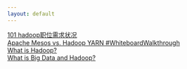 ```yaml
---
layout: default
---
```

[101 hadoop职位需求状况](https://youtu.be/z-0KghOjV_E?list=PLMnQDZ-G-jcMsKDTtPqts1nyu0bkNWrmU)    
[Apache Mesos vs. Hadoop YARN #WhiteboardWalkthrough](https://youtu.be/aXJxyEnkHd4)  
[What is Hadoop?](https://youtu.be/9s-vSeWej1U)  
[What is Big Data and Hadoop?](https://youtu.be/FHVuRxJpiwI)
